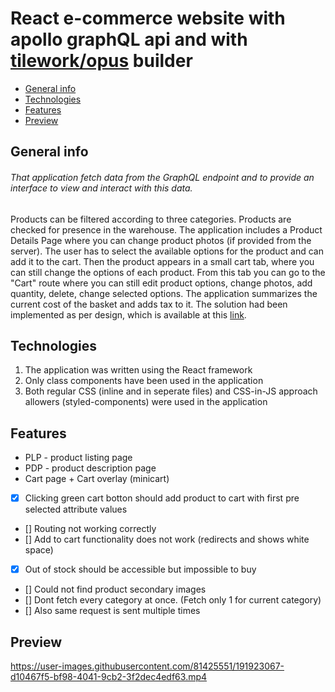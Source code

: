 # React e-commerce website with apollo graphQL api and with [tilework/opus](https://github.com/tilework/opus) builder

* [General info](#general-info)
* [Technologies](#technologies)
* [Features](#features)
* [Preview](#preview)

## General info

###### That application fetch data from the GraphQL endpoint and to provide an interface to view and interact with this data. 

Products can be filtered according to three categories. Products are checked for presence in the warehouse. The application includes a Product Details Page where you can change product photos (if provided from the server). The user has to select the available options for the product and can add it to the cart. Then the product appears in a small cart tab, where you can still change the options of each product. From this tab you can go to the "Cart" route where you can still edit product options, change photos, add quantity, delete, change selected options. The application summarizes the current cost of the basket and adds tax to it.
The solution had been implemented as per design, which is available at this [link](https://www.figma.com/file/MSyCAqVy1UgNap0pvqH6H3/Junior-Frontend-Test-Designs-Public?node-id=0%3A1).


## Technologies
1. The application was written using the React framework
2. Only class components have been used in the application
3. Both regular CSS (inline and in seperate files) and CSS-in-JS approach allowers (styled-components) were used in the application

## Features 
- PLP - product listing page
- PDP - product description page
- Cart page + Cart overlay (minicart)

 - [x] Clicking green cart botton should add product to cart with first pre selected attribute values
 - [] Routing not working correctly
 - [] Add to cart functionality does not work (redirects and shows white space)
 - [x] Out of stock should be accessible but impossible to buy
 - [] Could not find product secondary images
 - [] Dont fetch every category at once. (Fetch only 1 for current category)
 - [] Also same request is sent multiple times

## Preview
https://user-images.githubusercontent.com/81425551/191923067-d10467f5-bf98-4041-9cb2-3f2dec4edf63.mp4


